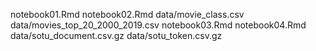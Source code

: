 notebook01.Rmd
notebook02.Rmd
data/movie_class.csv
data/movies_top_20_2000_2019.csv
notebook03.Rmd
notebook04.Rmd
data/sotu_document.csv.gz
data/sotu_token.csv.gz

